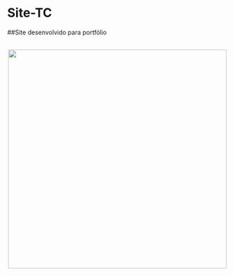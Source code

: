 # Site-TC

##Site desenvolvido para portfólio

<br>

<div align="center">
<img width="500px" src="https://github.com/CarlaMGaldino/Site-TC/blob/main/screen.png">
</div>
